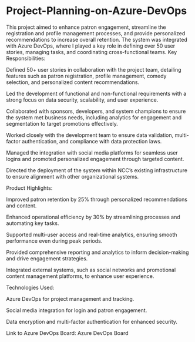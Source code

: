 # Project-Planning-on-Azure-DevOps
This project aimed to enhance patron engagement, streamline the registration and profile management processes, and provide personalized recommendations to increase overall retention. The system was integrated with Azure DevOps, where I played a key role in defining over 50 user stories, managing tasks, and coordinating cross-functional teams.
Key Responsibilities:

Defined 50+ user stories in collaboration with the project team, detailing features such as patron registration, profile management, comedy selection, and personalized content recommendations.

Led the development of functional and non-functional requirements with a strong focus on data security, scalability, and user experience.

Collaborated with sponsors, developers, and system champions to ensure the system met business needs, including analytics for engagement and segmentation to target promotions effectively.

Worked closely with the development team to ensure data validation, multi-factor authentication, and compliance with data protection laws.

Managed the integration with social media platforms for seamless user logins and promoted personalized engagement through targeted content.

Directed the deployment of the system within NCC’s existing infrastructure to ensure alignment with other organizational systems.

Product Highlights:

Improved patron retention by 25% through personalized recommendations and content.

Enhanced operational efficiency by 30% by streamlining processes and automating key tasks.

Supported multi-user access and real-time analytics, ensuring smooth performance even during peak periods.

Provided comprehensive reporting and analytics to inform decision-making and drive engagement strategies.

Integrated external systems, such as social networks and promotional content management platforms, to enhance user experience.

Technologies Used:

Azure DevOps for project management and tracking.

Social media integration for login and patron engagement.

Data encryption and multi-factor authentication for enhanced security.

Link to Azure DevOps Board:
Azure DevOps Board
